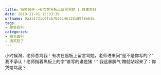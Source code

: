 ```yaml
---
title: 搞笑段子->有次在黑板上留言骂她 | 糗事百科
date: 2019-11-01 15:33:39
urlname: 0a3a1721c0fcb7636146328a89f8e64a
tags: 
- 糗事百科
categories:
- 糗事百科
- 搞笑段子
---
```

小时候淘，老师总骂我！有次在黑板上留言骂她，老师进来问“是不是你写的？”  我不承认！老师指着黑板上的字“谁写的谁是猪！” 我这暴脾气 蹭就站起来了：你凭啥骂我？


